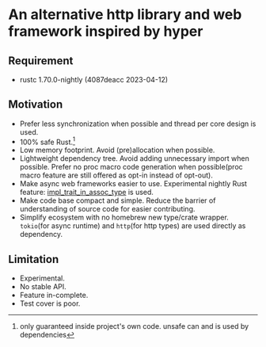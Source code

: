 # An alternative http library and web framework inspired by hyper

## Requirement
- rustc 1.70.0-nightly (4087deacc 2023-04-12)

## Motivation
- Prefer less synchronization when possible and thread per core design is used.
- 100% safe Rust.[^1]
- Low memory footprint. Avoid (pre)allocation when possible.
- Lightweight dependency tree. Avoid adding unnecessary import when possible. Prefer no proc macro code generation when possible(proc macro feature are still offered as opt-in instead of opt-out).
- Make async web frameworks easier to use. Experimental nightly Rust feature: [impl_trait_in_assoc_type](https://github.com/rust-lang/rust/issues/63063) is used.
- Make code base compact and simple. Reduce the barrier of understanding of source code for easier contributing.
- Simplify ecosystem with no homebrew new type/crate wrapper. `tokio`(for async runtime) and `http`(for http types) are used directly as dependency.

## Limitation
- Experimental.
- No stable API.
- Feature in-complete.
- Test cover is poor.

[^1]: only guaranteed inside project's own code. unsafe can and is used by dependencies
